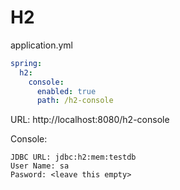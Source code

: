 # H2

application.yml
```yml
spring:
  h2:
    console:
      enabled: true
      path: /h2-console
```
URL: http://localhost:8080/h2-console

Console:
```text
JDBC URL: jdbc:h2:mem:testdb
User Name: sa
Pasword: <leave this empty>
```
